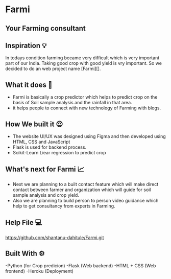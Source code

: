 # Farmi
## Your Farming consultant

## Inspiration 💡
In todays condition farming became very difficult which is very important part of our India.
Taking good crop with good yield is vry important. So we decided to do an web project name [Farmi][]. 

## What it does 🤖
- Farmi is basically a crop predictor which helps to predict crop on the basis of Soil sample analysis and the rainfall in that area.
- it helps people to connect with new technology of Farming with blogs.


## How We built it 😌

- The website UI/UX was designed using Figma and then developed using HTML, CSS and JavaScript
- Flask is used for backend process.
- Scikit-Learn Liear regression to predict crop 

## What's next for Farmi 📈
- Next we are planning to a built contact feature which will make direct contact between farmer and organization which will guide for soil sample analysis and crop yield.
- Also we are planning to build person to person video guidance which help to get consultancy from experts in Farming.

## Help File 💻
https://github.com/shantanu-dahitule/Farmi.git

## Built With ⚙
-Python (for Crop predicion)
-Flask (Web backend)
-HTML + CSS (Web frontend)
-Heroku (Deployment)
